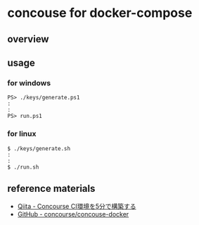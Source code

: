 # concouse for docker-compose

## overview

## usage

### for windows

```
PS> ./keys/generate.ps1
:
:
PS> run.ps1
```

### for linux

```
$ ./keys/generate.sh
:
:
$ ./run.sh
```

## reference materials

* [Qiita - Concourse CI環境を5分で構築する](https://qiita.com/cacarrot/items/a16e1ad9becfb9210303)
* [GitHub - concourse/concouse-docker](https://github.com/concourse/concourse-docker)
